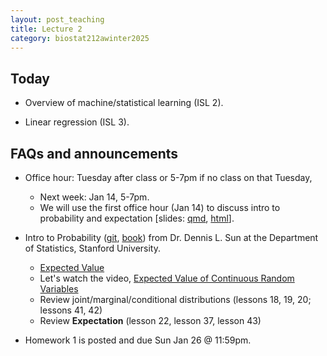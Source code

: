 ```yaml
---
layout: post_teaching
title: Lecture 2
category: biostat212awinter2025
---
```


## Today

* Overview of machine/statistical learning (ISL 2).

* Linear regression (ISL 3).

## FAQs and announcements

* Office hour: Tuesday after class or 5-7pm if no class on that Tuesday, 
  * Next week: Jan 14, 5-7pm.
  * We will use the first office hour (Jan 14) to discuss intro to probability and expectation \[slides: [qmd](https://raw.githubusercontent.com/ucla-biostat-212a/2025winter/master/slides/03-linreg/probreview.qmd), [html](../slides/03-linreg/probreview.html)\].
* Intro to Probability ([git](https://github.com/dlsun/probability), [book](https://dlsun.github.io/probability/)) from Dr. Dennis L. Sun at the Department of Statistics, Stanford University. 
	* [Expected Value](https://dlsun.github.io/probability/expected-value.html)
	* Let's watch the video, [Expected Value of Continuous Random Variables](https://dlsun.github.io/probability/ev-continuous.html)
	* Review joint/marginal/conditional distributions (lessons 18, 19, 20; lessons 41, 42)
	* Review **Expectation** (lesson 22, lesson 37, lesson 43)


* Homework 1 is posted and due Sun Jan 26 @ 11:59pm.


